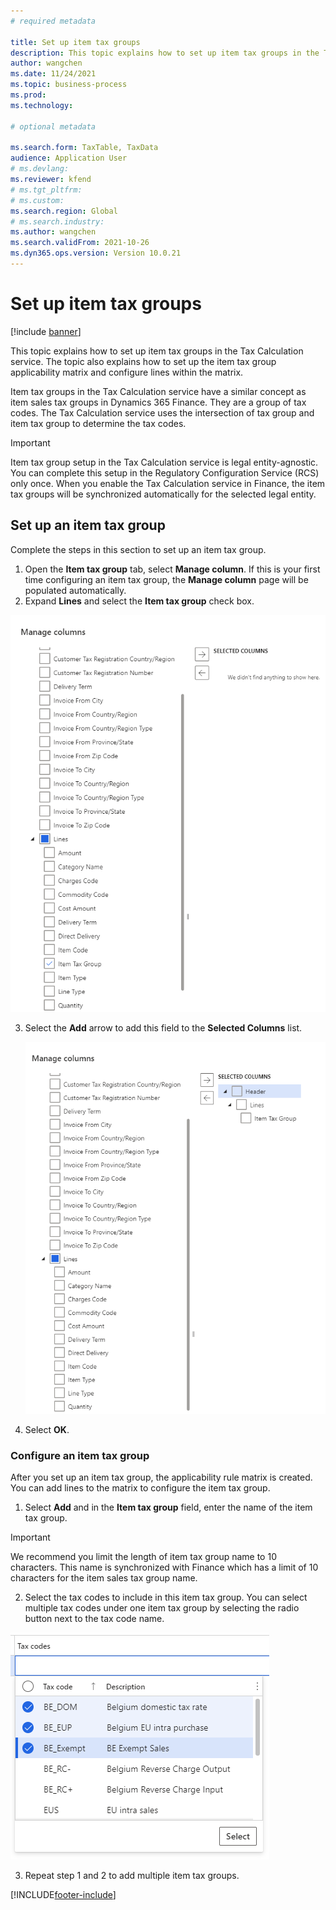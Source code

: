 ```yaml
---
# required metadata 

title: Set up item tax groups
description: This topic explains how to set up item tax groups in the Tax Calculation service. 
author: wangchen
ms.date: 11/24/2021
ms.topic: business-process 
ms.prod:  
ms.technology:  

# optional metadata 

ms.search.form: TaxTable, TaxData   
audience: Application User 
# ms.devlang:  
ms.reviewer: kfend
# ms.tgt_pltfrm:  
# ms.custom:  
ms.search.region: Global
# ms.search.industry: 
ms.author: wangchen
ms.search.validFrom: 2021-10-26 
ms.dyn365.ops.version: Version 10.0.21 
---
```


# Set up item tax groups

[!include [banner](../includes/banner.md)]

This topic explains how to set up item tax groups in the Tax Calculation service. The topic also explains how to set up the item tax group applicability matrix and configure lines within the matrix.

Item tax groups in the Tax Calculation service have a similar concept as item sales tax groups in Dynamics 365 Finance. They are a group of tax codes. The Tax Calculation service uses the intersection of tax group and item tax group to determine the tax codes.

> [!IMPORTANT]
> Item tax group setup in the Tax Calculation service is legal entity-agnostic. You can complete this setup in the Regulatory Configuration Service (RCS) only once. When you enable the Tax Calculation service in Finance, the item tax groups will be synchronized automatically for the selected legal entity.

## Set up an item tax group 

Complete the steps in this section to set up an item tax group.

1. Open the **Item tax group** tab, select **Manage column**. If this is your first time configuring an item tax group, the **Manage column** page will be populated automatically.
2. Expand **Lines** and select the **Item tax group** check box.

  ![select-item-tax-group](media/select-item-tax-group.png)

3. Select the **Add** arrow to add this field to the **Selected Columns** list.

   ![add-item-tax-group](media/add-item-tax-group.png)

4. Select **OK**.

### Configure an item tax group

After you set up an item tax group, the applicability rule matrix is created. You can add lines to the matrix to configure the item tax group.

1. Select **Add** and in the **Item tax group** field, enter the name of the item tax group.

  > [!IMPORTANT]
  > We recommend you limit the length of item tax group name to 10 characters. This name is synchronized with Finance which has a limit of 10 characters for the item sales tax group name.

2. Select the tax codes to include in this item tax group. You can select multiple tax codes under one item tax group by selecting the radio button next to the tax code name.

  ![multiple-tax-codes-selection](media/multiple-tax-codes-selection.png)

3. Repeat step 1 and 2 to add multiple item tax groups.

[!INCLUDE[footer-include](../../includes/footer-banner.md)]
